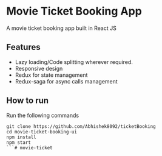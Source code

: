 # Movie Ticket Booking App
A movie ticket booking app built in React JS

## Features
 - Lazy loading/Code splitting wherever required.
 - Responsive design
 - Redux for state management
 - Redux-saga for async calls management

 ## How to run
 Run the following commands
 ```
git clone https://github.com/Abhishek8092/ticketBooking
cd movie-ticket-booking-ui
npm install
npm start
 ```#   m o v i e - t i c k e t  
 